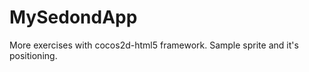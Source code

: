 MySedondApp
===========

More exercises with cocos2d-html5 framework. Sample sprite and it's positioning.